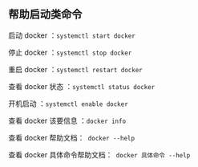 ## 帮助启动类命令

启动 docker ：`systemctl start docker`

停止 docker ：`systemctl stop docker`

重启 docker ：`systemctl restart docker`

查看 docker 状态 ：`systemctl status docker`

开机启动 ：`systemctl enable docker`

查看 docker 该要信息 ：`docker info`

查看 docker 帮助文档：` docker --help`

查看 docker 具体命令帮助文档：` docker 具体命令 --help`